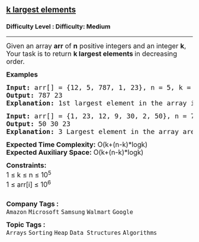 <h2><a href="https://www.geeksforgeeks.org/problems/k-largest-elements4206/1">k largest elements</a></h2><h3>Difficulty Level : Difficulty: Medium</h3><hr><div class="problems_problem_content__Xm_eO"><p><span style="font-size: 18px;">Given an array <strong>arr</strong> of <strong>n</strong> positive integers and an integer <strong>k</strong>, Your task is to return <strong>k largest elements </strong>in decreasing order.&nbsp;</span></p>
<p><span style="font-size: 18px;"><strong>Examples</strong></span></p>
<pre><span style="font-size: 18px;"><strong>Input: </strong>arr[] = {12, 5, 787, 1, 23}, n = 5, k = 2
<strong>Output:</strong> 787 23
<strong>Explanation:</strong> 1st largest element in the array is 787 and second largest is 23.
</span></pre>
<pre><span style="font-size: 18px;"><strong>Input:</strong> arr[] = {1, 23, 12, 9, 30, 2, 50}, n = 7, k = 3 
<strong>Output:</strong> 50 30 23
<strong>Explanation:</strong> 3 Largest element in the array are 50, 30 and 23.
</span></pre>
<p><span style="font-size: 18px;"><strong>Expected Time Complexity:</strong> O(k+(n-k)*logk)<br><strong>Expected Auxiliary Space:</strong> O(k+(n-k)*logk)</span></p>
<p><span style="font-size: 18px;"><strong>Constraints:</strong><br>1 ≤ k ≤ n ≤ 10<sup>5</sup><br>1 ≤ arr[i] ≤ 10<sup>6</sup></span><br>&nbsp;</p></div><p><span style=font-size:18px><strong>Company Tags : </strong><br><code>Amazon</code>&nbsp;<code>Microsoft</code>&nbsp;<code>Samsung</code>&nbsp;<code>Walmart</code>&nbsp;<code>Google</code>&nbsp;<br><p><span style=font-size:18px><strong>Topic Tags : </strong><br><code>Arrays</code>&nbsp;<code>Sorting</code>&nbsp;<code>Heap</code>&nbsp;<code>Data Structures</code>&nbsp;<code>Algorithms</code>&nbsp;